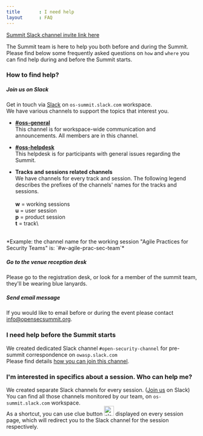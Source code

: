 ```yaml
---
title       : I need help
layout      : FAQ
---
```

   <a href="https://join.slack.com/t/os-summit/shared_invite/enQtMzY4NTk4MzYxNDExLTZjMDFlNDc5YTBkNDU1ZWM5NjM2MDNlZjI0Njc5MDc1NDljOGZjMjliYzNkOTA3OWEyMzczMzI2MjgyYzZlMzc" class="remote_participant"> Summit Slack channel invite link <span>here</span></a>
   
The Summit team is here to help you both before and during the Summit.\
Please find below some frequently asked questions on `how` and `where` you can find help during and before the Summit starts.

### How to find help?

##### Join us on Slack
Get in touch via [Slack](https://join.slack.com/t/os-summit/shared_invite/enQtMzY4NTk4MzYxNDExLTZjMDFlNDc5YTBkNDU1ZWM5NjM2MDNlZjI0Njc5MDc1NDljOGZjMjliYzNkOTA3OWEyMzczMzI2MjgyYzZlMzc) on `os-summit.slack.com` workspace.\
We have various channels to support the topics that interest you.

- **[#oss-general](https://os-summit.slack.com/messages/CAULHPHU2)**\
This channel is for workspace-wide communication and announcements. All members are in this channel.

- **[#oss-helpdesk](https://os-summit.slack.com/messages/CAVJH8QJV)**\
This helpdesk is for participants with general issues regarding the Summit.

- **Tracks and sessions related channels**\
We have channels for every track and session. The following legend describes the prefixes of the channels' names for the tracks and sessions.<br/><br/>
**w** = working sessions\
**u** = user session\
**p** = product session\
**t** = track\
<br/>
*Example: the channel name for the working session "Agile Practices for Security Teams" is: `#w-agile-prac-sec-team`*

##### Go to the venue reception desk
Please go to the registration desk, or look for a member of the summit team, they'll be wearing blue lanyards.

##### Send email message
If you would like to email before or during the event please contact [info@opensecsummit.org](mailto:info@opensecsummit.org).

### I need help before the Summit starts
We created dedicated Slack channel `#open-security-channel` for pre-summit correspondence on `owasp.slack.com`\
Please find details [how you can join this channel](https://open-security-summit.org/faq/reach-us-in-slack/).

### I'm interested in specifics about a session. Who can help me?
We created separate Slack channels for every session. ([Join us]((https://join.slack.com/t/os-summit/shared_invite/enQtMzY4NTk4MzYxNDExLTZjMDFlNDc5YTBkNDU1ZWM5NjM2MDNlZjI0Njc5MDc1NDljOGZjMjliYzNkOTA3OWEyMzczMzI2MjgyYzZlMzc)) on Slack)\
You can find all those channels monitored by our team, on `os-summit.slack.com` workspace.\
As a shortcut, you can use clue button <img src="/img/pages/slack_message.png" alt="slack" style="height: 26px;"/> displayed on every session page, which will redirect you to the Slack channel for the session respectively.
